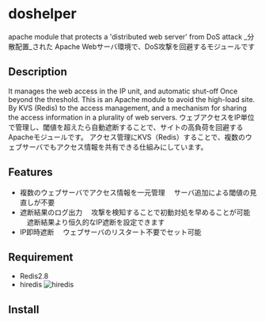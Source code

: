 # doshelper
apache module that protects a 'distributed web server' from DoS attack
_分散配置_された Apache Webサーバ環境で、DoS攻撃を回避するモジュールです

## Description
It manages the web access in the IP unit, and automatic shut-off Once beyond the threshold.
This is an Apache module to avoid the high-load site.
By KVS (Redis) to the access management, and a mechanism for sharing the access information in a plurality of web servers.
ウェブアクセスをIP単位で管理し、閾値を超えたら自動遮断することで、サイトの高負荷を回避するApacheモジュールです。
アクセス管理にKVS（Redis）することで、複数のウェブサーバでもアクセス情報を共有できる仕組みにしています。

## Features
- 複数のウェブサーバでアクセス情報を一元管理
　サーバ追加による閾値の見直しが不要　
- 遮断結果のログ出力
　攻撃を検知することで初動対処を早めることが可能
　遮断結果より恒久的なIP遮断を設定できます
- IP即時遮断
　ウェブサーバのリスタート不要でセット可能

## Requirement

- Redis2.8
- hiredis ![hiredis](https://github.com/redis/hiredis)

## Install
		